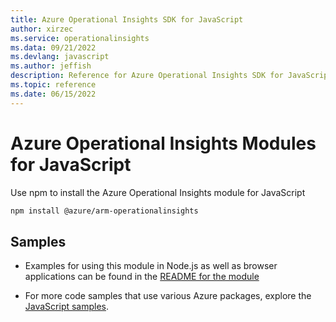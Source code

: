```yaml
---
title: Azure Operational Insights SDK for JavaScript
author: xirzec
ms.service: operationalinsights
ms.data: 09/21/2022
ms.devlang: javascript
ms.author: jeffish
description: Reference for Azure Operational Insights SDK for JavaScript
ms.topic: reference
ms.date: 06/15/2022
---
```

# Azure Operational Insights Modules for JavaScript

Use npm to install the Azure Operational Insights module for JavaScript

```bash
npm install @azure/arm-operationalinsights
```

## Samples

* Examples for using this module in Node.js as well as browser applications can be found in the [README for the module](https://www.npmjs.com/package/@azure/arm-operationalinsights)

* For more code samples that use various Azure packages, explore the [JavaScript samples](https://docs.microsoft.com/samples/browse/?languages=javascript).
